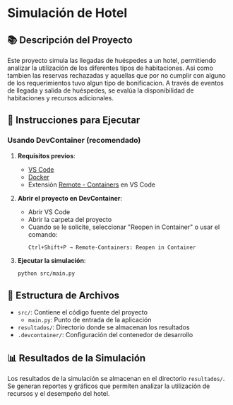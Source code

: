 # Simulación de Hotel

## 📚 Descripción del Proyecto
Este proyecto simula las llegadas de huéspedes a un hotel, permitiendo analizar la utilización de los diferentes tipos de habitaciones. Asi como tambien las reservas rechazadas y aquellas que por no cumplir con alguno de los requerimientos tuvo algun tipo de bonificacion. A través de eventos de llegada y salida de huéspedes, se evalúa la disponibilidad de habitaciones y recursos adicionales.

## 🚀 Instrucciones para Ejecutar

### Usando DevContainer (recomendado)

1. **Requisitos previos**:
   - [VS Code](https://code.visualstudio.com/)
   - [Docker](https://www.docker.com/products/docker-desktop)
   - Extensión [Remote - Containers](https://marketplace.visualstudio.com/items?itemName=ms-vscode-remote.remote-containers) en VS Code

2. **Abrir el proyecto en DevContainer**:
   - Abrir VS Code
   - Abrir la carpeta del proyecto
   - Cuando se le solicite, seleccionar "Reopen in Container" o usar el comando:
     ```
     Ctrl+Shift+P → Remote-Containers: Reopen in Container
     ```

3. **Ejecutar la simulación**:
   ```bash
   python src/main.py
   ```

## 📁 Estructura de Archivos

- `src/`: Contiene el código fuente del proyecto
  - `main.py`: Punto de entrada de la aplicación
- `resultados/`: Directorio donde se almacenan los resultados
- `.devcontainer/`: Configuración del contenedor de desarrollo

## 📊 Resultados de la Simulación
Los resultados de la simulación se almacenan en el directorio `resultados/`. Se generan reportes y gráficos que permiten analizar la utilización de recursos y el desempeño del hotel.
